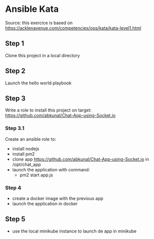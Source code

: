 # Ansible Kata

Source: this exercice is based on https://acklenavenue.com/competencies/ops/kata/kata-level1.html

## Step 1

Clone this project in a local directory

## Step 2

Launch the hello world playbook

## Step 3

Write a role to install this project on target: https://github.com/abkunal/Chat-App-using-Socket.io

### Step 3.1

Create an ansible role to:

- install nodejs
- install pm2
- clone app https://github.com/abkunal/Chat-App-using-Socket.io in /opt/chat_app
- launch the application with command:
  - pm2 start app.js

### Step 4

- create a docker image with the previous app
- launch the application in docker

## Step 5

- use the local minikube instance to launch de app in minikube
